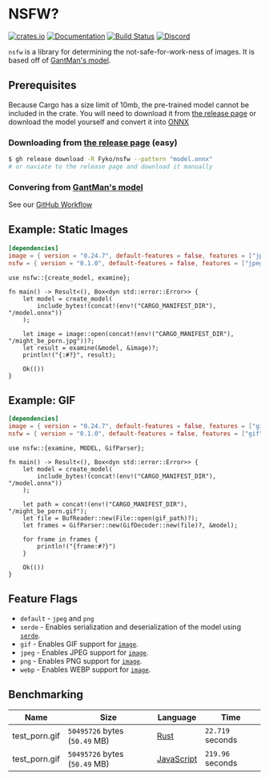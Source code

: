 # NSFW?

[![crates.io]](https://crates.io/crates/nsfw)
[![Documentation]](https://docs.rs/nsfw)
[![Build Status]](https://github.com/Fyko/nsfw/actions/workflows/test.yml)
[![Discord]](https://discord.gg/RU3FhmX3Ja)

`nsfw` is a library for determining the not-safe-for-work-ness of images.
It is based off of [GantMan's model].

## Prerequisites

Because Cargo has a size limit of 10mb, the pre-trained model cannot be included in the crate.
You will need to download it from [the release page] or download the model yourself and convert it into [ONNX]

### Downloading from [the release page] (easy)

```sh
$ gh release download -R Fyko/nsfw --pattern "model.onnx"
# or naviate to the release page and download it manually
```

### Convering from [GantMan's model]

See our [GitHub Workflow]

## Example: Static Images

```toml
[dependencies]
image = { version = "0.24.7", default-features = false, features = ["jpeg"] }
nsfw = { version = "0.1.0", default-features = false, features = ["jpeg"] }
```

```rust,no_test
use nsfw::{create_model, examine};

fn main() -> Result<(), Box<dyn std::error::Error>> {
	let model = create_model(
		include_bytes!(concat!(env!("CARGO_MANIFEST_DIR"), "/model.onnx"))
	);

	let image = image::open(concat!(env!("CARGO_MANIFEST_DIR"), "/might_be_porn.jpg"))?;
	let result = examine(&model, &image)?;
	println!("{:#?}", result);

	Ok(())
}
```

## Example: GIF

```toml
[dependencies]
image = { version = "0.24.7", default-features = false, features = ["gif"] }
nsfw = { version = "0.1.0", default-features = false, features = ["gif"] }
```

```rust,no_test
use nsfw::{examine, MODEL, GifParser};

fn main() -> Result<(), Box<dyn std::error::Error>> {
	let model = create_model(
		include_bytes!(concat!(env!("CARGO_MANIFEST_DIR"), "/model.onnx"))
	);

	let path = concat!(env!("CARGO_MANIFEST_DIR"), "/might_be_porn.gif");
	let file = BufReader::new(File::open(gif_path)?);
	let frames = GifParser::new(GifDecoder::new(file)?, &model);

	for frame in frames {
		println!("{frame:#?}")
	}

	Ok(())
}
```

## Feature Flags

- `default` - `jpeg` and `png`
- `serde` - Enables serialization and deserialization of the model using [`serde`].
- `gif` - Enables GIF support for [`image`].
- `jpeg` - Enables JPEG support for [`image`].
- `png` - Enables PNG support for [`image`].
- `webp` - Enables WEBP support for [`image`].

## Benchmarking

| Name          | Size                          | Language                                | Time             |
| ------------- | ----------------------------- | --------------------------------------- | ---------------- |
| test_porn.gif | `50495726` bytes (`50.49` MB) | [Rust](./src/gif.rs#L61)                | `22.719` seconds |
| test_porn.gif | `50495726` bytes (`50.49` MB) | [JavaScript](./test/node/nsfw_bench.js) | `219.96` seconds |

[crates.io]: https://img.shields.io/crates/v/nsfw.svg
[Documentation]: https://docs.rs/nsfw/badge.svg
[Build Status]: https://github.com/Fyko/nsfw/actions/workflows/test.yml/badge.svg
[Discord]: https://img.shields.io/discord/1041931589631881257?color=5865F2&logo=discord&logoColor=white
[GantMan's model]: https://github.com/GantMan/nsfw_model
[the release page]: https://github.com/Fyko/nsfw/releases/latest
[ONNX]: https://onnx.ai/
[GitHub Workflow]: https://github.com/Fyko/nsfw/actions/workflows/create_model.yml
[`serde`]: https://crates.pm/serde
[`image`]: https://crates.pm/image
